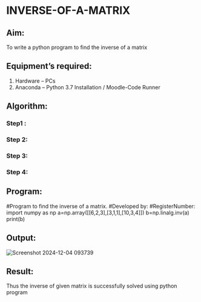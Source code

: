# INVERSE-OF-A-MATRIX
## Aim:
To write a python program to find the inverse of a matrix
## Equipment’s required:
1. 	Hardware – PCs
2. 	Anaconda – Python 3.7 Installation / Moodle-Code Runner
## Algorithm:
### Step1 : 
### Step 2: 
### Step 3: 
### Step 4: 

## Program:
#Program to find the inverse of a matrix.
#Developed by: 
#RegisterNumber:
import numpy as np
a=np.array([[6,2,3],[3,1,1],[10,3,4]])
b=np.linalg.inv(a)
print(b)
## Output:
![Screenshot 2024-12-04 093739](https://github.com/user-attachments/assets/2d11c032-ff94-405e-9319-be793dff92a7)

## Result:
Thus the inverse of given matrix is successfully solved using python program

